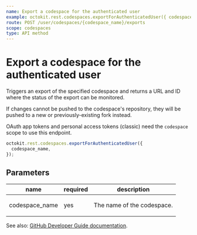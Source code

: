 ```yaml
---
name: Export a codespace for the authenticated user
example: octokit.rest.codespaces.exportForAuthenticatedUser({ codespace_name })
route: POST /user/codespaces/{codespace_name}/exports
scope: codespaces
type: API method
---
```


# Export a codespace for the authenticated user

Triggers an export of the specified codespace and returns a URL and ID where the status of the export can be monitored.

If changes cannot be pushed to the codespace's repository, they will be pushed to a new or previously-existing fork instead.

OAuth app tokens and personal access tokens (classic) need the `codespace` scope to use this endpoint.

```js
octokit.rest.codespaces.exportForAuthenticatedUser({
  codespace_name,
});
```

## Parameters

<table>
  <thead>
    <tr>
      <th>name</th>
      <th>required</th>
      <th>description</th>
    </tr>
  </thead>
  <tbody>
    <tr><td>codespace_name</td><td>yes</td><td>

The name of the codespace.

</td></tr>
  </tbody>
</table>

See also: [GitHub Developer Guide documentation](https://docs.github.com/rest/codespaces/codespaces#export-a-codespace-for-the-authenticated-user).
